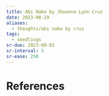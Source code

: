 ```yaml
---
title: Abi Nako by Jhoanna Lynn Cruz
date: 2023-08-29
aliases:
  - thoughts/abi nako by cruz
tags:
  - seedlings
sr-due: 2023-09-01
sr-interval: 3
sr-ease: 250
---
```


# References